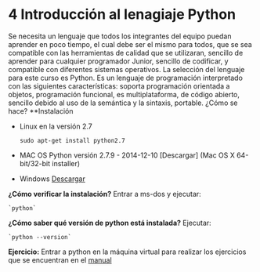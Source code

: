 # 4 Introducción al lenagiaje Python

Se necesita un lenguaje que todos los integrantes del equipo puedan aprender en poco tiempo, el cual debe ser el mismo para todos, que se sea compatible con las herramientas de calidad que se utilizaran, sencillo de aprender para cualquier programador Junior, sencillo de codificar, y compatible con diferentes sistemas operativos. 
La selección del lenguaje para este curso es Python. Es un lenguaje de programación interpretado con las siguientes características: soporta programación orientada a objetos, programación funcional, es multiplataforma, de código abierto, sencillo debido al uso de la semántica y la sintaxis, portable.
¿Cómo se hace?
**Instalación

* Linux en la versión 2.7

    `sudo apt-get install python2.7`

* MAC OS
	Python versión 2.7.9 - 2014-12-10
	[Descargar] (Mac OS X 64-bit/32-bit installer)
* Windows
	[Descargar][2]

[2]: https://www.python.org/downloads/ 

__¿Cómo verificar la instalación?__
Entrar a ms-dos y ejecutar:

    `python`

__¿Cómo saber qué versión de python está instalada?__
Ejecutar:

    `python --version`

__Ejercicio:__ Entrar a python en la máquina virtual para realizar los ejercicios que se encuentran en el [manual][3]

[3]: http://learnxinyminutes.com/docs/python/




